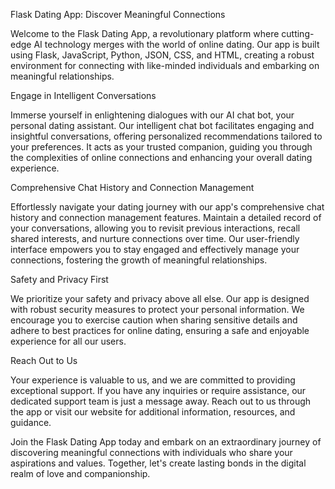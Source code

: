 Flask Dating App: Discover Meaningful Connections

Welcome to the Flask Dating App, a revolutionary platform where cutting-edge AI technology merges with the world of online dating. Our app is built using Flask, JavaScript, Python, JSON, CSS, and HTML, creating a robust environment for connecting with like-minded individuals and embarking on meaningful relationships.

Engage in Intelligent Conversations

Immerse yourself in enlightening dialogues with our AI chat bot, your personal dating assistant. Our intelligent chat bot facilitates engaging and insightful conversations, offering personalized recommendations tailored to your preferences. It acts as your trusted companion, guiding you through the complexities of online connections and enhancing your overall dating experience.

Comprehensive Chat History and Connection Management

Effortlessly navigate your dating journey with our app's comprehensive chat history and connection management features. Maintain a detailed record of your conversations, allowing you to revisit previous interactions, recall shared interests, and nurture connections over time. Our user-friendly interface empowers you to stay engaged and effectively manage your connections, fostering the growth of meaningful relationships.

Safety and Privacy First

We prioritize your safety and privacy above all else. Our app is designed with robust security measures to protect your personal information. We encourage you to exercise caution when sharing sensitive details and adhere to best practices for online dating, ensuring a safe and enjoyable experience for all our users.

Reach Out to Us

Your experience is valuable to us, and we are committed to providing exceptional support. If you have any inquiries or require assistance, our dedicated support team is just a message away. Reach out to us through the app or visit our website for additional information, resources, and guidance.

Join the Flask Dating App today and embark on an extraordinary journey of discovering meaningful connections with individuals who share your aspirations and values. Together, let's create lasting bonds in the digital realm of love and companionship.